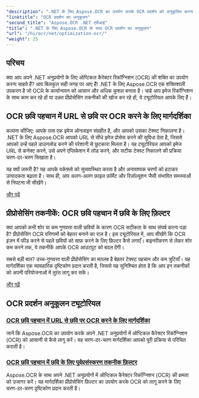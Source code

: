 ```yaml
---
"description": ".NET के लिए Aspose.OCR का उपयोग करके OCR प्रदर्शन को अनुकूलित करना सीखें। हमारे विस्तृत ट्यूटोरियल छवि पहचान, प्रीप्रोसेसिंग फ़िल्टर और व्यावहारिक कार्यान्वयन चरणों को कवर करते हैं।"
"linktitle": "OCR प्रदर्शन का अनुकूलन"
"second_title": "Aspose.OCR .NET एपीआई"
"title": ".NET के लिए Aspose.OCR के साथ OCR प्रदर्शन का अनुकूलन"
"url": "/hi/ocr/net/optimization-ocr/"
"weight": 25
---
```


## परिचय

क्या आप अपने .NET अनुप्रयोगों के लिए ऑप्टिकल कैरेक्टर रिकॉग्निशन (OCR) की शक्ति का उपयोग करना चाहते हैं? आप बिलकुल सही जगह पर आए हैं! .NET के लिए Aspose.OCR एक शक्तिशाली उपकरण है जो OCR के कार्यान्वयन को आसान और अधिक कुशल बनाता है। चाहे आप इमेज रिकॉग्निशन के साथ काम कर रहे हों या उन्नत प्रीप्रोसेसिंग तकनीकों की खोज कर रहे हों, ये ट्यूटोरियल आपके लिए हैं।

## OCR छवि पहचान में URL से छवि पर OCR करने के लिए मार्गदर्शिका

कल्पना कीजिए: आपके पास एक इमेज ऑनलाइन संग्रहीत है, और आपको उसका टेक्स्ट निकालना है। .NET के लिए Aspose.OCR आपको URL से सीधे इमेज प्रोसेस करने की सुविधा देता है, जिससे आपको उन्हें पहले डाउनलोड करने की परेशानी से छुटकारा मिलता है। यह ट्यूटोरियल आपको इमेज URL से कनेक्ट करने, उसे अपने एप्लिकेशन में लोड करने, और सटीक टेक्स्ट निकालने की प्रक्रिया चरण-दर-चरण सिखाता है।

यह क्यों ज़रूरी है? यह आपके वर्कफ़्लो को सुव्यवस्थित करता है और अनावश्यक चरणों को हटाकर उत्पादकता बढ़ाता है। साथ ही, आप अलग-अलग फ़ाइल फ़ॉर्मेट और रिज़ॉल्यूशन जैसी संभावित समस्याओं से निपटना भी सीखेंगे।

[और पढ़ें](./guide-to-ocr-on-image-from-url/)

## प्रीप्रोसेसिंग तकनीकें: OCR छवि पहचान में छवि के लिए फ़िल्टर

क्या आपको कभी शोर या कम गुणवत्ता वाली छवियों के कारण OCR सटीकता के साथ संघर्ष करना पड़ा है? प्रीप्रोसेसिंग OCR परिणामों को बेहतर बनाने का राज़ है। इस ट्यूटोरियल में, आप सीखेंगे कि OCR इंजन में फीड करने से पहले छवियों को साफ़ करने के लिए फ़िल्टर कैसे लगाएँ। बाइनरीकरण से लेकर शोर कम करने तक, ये तकनीकें आपके OCR आउटपुट को बदल देंगी।

सबसे बड़ी बात? उच्च-गुणवत्ता वाली प्रीप्रोसेसिंग का मतलब है बेहतर टेक्स्ट पहचान और कम त्रुटियाँ। यह मार्गदर्शिका एक व्यावहारिक दृष्टिकोण प्रदान करती है, जिससे यह सुनिश्चित होता है कि आप इन तकनीकों को अपनी परियोजनाओं में तुरंत लागू कर सकें।

[और पढ़ें](./preprocessing-techniques-filters-for-image/)

## OCR प्रदर्शन अनुकूलन ट्यूटोरियल
### [OCR छवि पहचान में URL से छवि पर OCR करने के लिए मार्गदर्शिका](./guide-to-ocr-on-image-from-url/)
जानें कि Aspose.OCR का उपयोग करके अपने .NET अनुप्रयोगों में ऑप्टिकल कैरेक्टर रिकॉग्निशन (OCR) को आसानी से कैसे लागू करें। यह चरण-दर-चरण मार्गदर्शिका आपको पूरी प्रक्रिया से परिचित कराती है।
### [OCR छवि पहचान में छवि के लिए पूर्वप्रसंस्करण तकनीक फ़िल्टर](./preprocessing-techniques-filters-for-image/)
Aspose.OCR के साथ अपने .NET अनुप्रयोगों में ऑप्टिकल कैरेक्टर रिकॉग्निशन (OCR) की क्षमता को उजागर करें। यह मार्गदर्शिका प्रीप्रोसेसिंग फ़िल्टर का उपयोग करके OCR को लागू करने के लिए चरण-दर-चरण दृष्टिकोण प्रदान करती है।